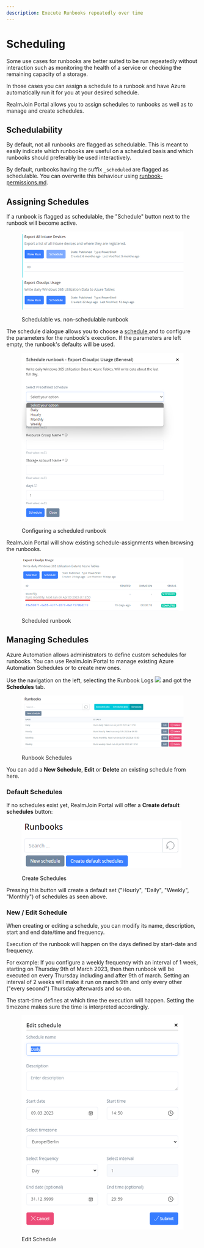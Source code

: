 ```yaml
---
description: Execute Runbooks repeatedly over time
---
```


# Scheduling

Some use cases for runbooks are better suited to be run repeatedly without interaction such as monitoring the health of a service or checking the remaining capacity of a storage.&#x20;

In those cases you can assign a schedule to a runbook and have Azure automatically run it for you at your desired schedule.

RealmJoin Portal allows you to assign schedules to runbooks as well as to manage and create schedules.

## Schedulability

By default, not all runbooks are flagged as schedulable. This is meant to easily indicate which runbooks are useful on a scheduled basis and which runbooks should preferably be used interactively.

By default, runbooks having the suffix `_scheduled` are flagged as schedulable. You can overwrite this behaviour using [runbook-permissions.md](runbook-permissions.md "mention").

## Assigning Schedules

If a runbook is flagged as schedulable, the "Schedule" button next to the runbook will become active.

<figure><img src="../../../.gitbook/assets/image (200).png" alt=""><figcaption><p>Schedulable vs. non-schedulable runbook</p></figcaption></figure>

The schedule dialogue allows you to choose a [schedule ](scheduling.md#managing-schedules)and to configure the parameters for the runbook's execution. If the parameters are left empty, the runbook's defaults will be used.

<figure><img src="../../../.gitbook/assets/image (168).png" alt=""><figcaption><p>Configuring a scheduled runbook</p></figcaption></figure>

RealmJoin Portal will show existing schedule-assignments when browsing the runbooks.

<figure><img src="../../../.gitbook/assets/image (261).png" alt=""><figcaption><p>Scheduled runbook</p></figcaption></figure>

## Managing Schedules

Azure Automation allows administrators to define custom schedules for runbooks. You can use RealmJoin Portal to manage existing Azure Automation Schedules or to create new ones.

Use the navigation on the left, selecting the Runbook Logs ![](../../../.gitbook/assets/jobs.png) and got the **Schedules** tab.

<figure><img src="../../../.gitbook/assets/image (58).png" alt=""><figcaption><p>Runbook Schedules</p></figcaption></figure>

You can add a **New Schedule**, **Edit** or **Delete** an existing schedule from here.

### Default Schedules

If no schedules exist yet, RealmJoin Portal will offer a **Create default schedules** button:

<figure><img src="../../../.gitbook/assets/image (50).png" alt=""><figcaption><p>Create Schedules</p></figcaption></figure>

Pressing this button will create a default set ("Hourly", "Daily", "Weekly", "Monthly") of schedules as seen above.

### New / Edit Schedule

When creating or editing a schedule, you can modify its name, description, start and end date/time and frequency.&#x20;

Execution of the runbook will happen on the days defined by start-date and frequency.&#x20;

For example: If you configure a weekly frequency with an interval of 1 week, starting on Thursday 9th of March 2023, then then runbook will be executed on every Thursday including and after 9th of march. Setting an interval of 2 weeks will make it run on march 9th and only every other ("every second") Thursday afterwards and so on.

The start-time defines at which time the execution will happen. Setting the timezone makes sure the time is interpreted accordingly.

<figure><img src="../../../.gitbook/assets/image (55).png" alt=""><figcaption><p>Edit Schedule</p></figcaption></figure>
